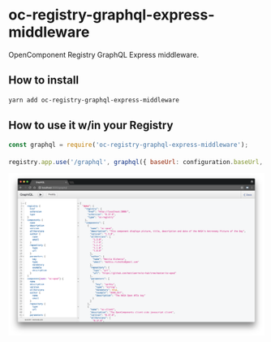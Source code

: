 # oc-registry-graphql-express-middleware

OpenComponent Registry GraphQL Express middleware.

## How to install

```bash
yarn add oc-registry-graphql-express-middleware
```

## How to use it w/in your Registry

```javascript
const graphql = require('oc-registry-graphql-express-middleware');

registry.app.use('/graphql', graphql({ baseUrl: configuration.baseUrl, graphiql: configuration.discovery }));
```

![query-registry](query-registry-v1.0.0.png "query-registry")
